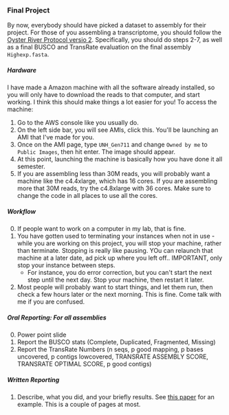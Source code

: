 ### Final Project

By now, everybody should have picked a dataset to assembly for their project. For those of you assembling a transcriptome, you should follow the [Oyster River Protocol versio 2](http://oyster-river-protocol.readthedocs.io/en/v2/index.html). Specifically, you should do steps 2-7, as well as a final BUSCO and TransRate evaluation on the final assembly `Highexp.fasta`.

##### Hardware

I have made a Amazon machine with all the software already installed, so you will only have to download the reads to that computer, and start working. I think this should make things a lot easier for you! To access the machine:

1. Go to the AWS console like you usually do.
2. On the left side bar, you will see AMIs, click this. You'll be launching an AMI that I've made for you.
3. Once on the AMI page, type `UNH_Gen711` and change `Owned by me` to `Public Images`, then hit enter. The image should appear.
4. At this point, launching the machine is basically how you have done it all semester.
5. If you are assembling less than 30M reads, you will probably want a machine like the c4.4xlarge, which has 16 cores. If you are assembling more that 30M reads, try the c4.8xlarge with 36 cores. Make sure to change the code in all places to use all the cores.     

##### Workflow

0. If people want to work on a computer in my lab, that is fine.
1. You have gotten used to terminating your instances when not in use - while you are working on this project, you will stop your machine, rather than terminate. Stopping is really like pausing. YOu can relaunch that machine at a later date, ad pick up where you left off.. IMPORTANT, only stop your instance between steps.
    - For instance, you do error correction, but you can't start the next step until the next day. Stop your machine, then restart it later.
2. Most people will probably want to start things, and let them run, then check a few hours later or the next morning. This is fine. Come talk with me if you are confused.

##### Oral Reporting: For all assemblies

0. Power point slide
1. Report the BUSCO stats (Complete, Duplicated, Fragmented, Missing)
2. Report the TransRate Numbers (n seqs, p good mapping, p bases uncovered, p contigs lowcovered, TRANSRATE ASSEMBLY SCORE, TRANSRATE OPTIMAL SCORE, p good contigs)

##### Written Reporting

1. Describe, what you did, and your briefly results. See [this paper](http://biorxiv.org/content/biorxiv/early/2016/11/11/085365.full.pdf) for an example. This is a couple of pages at most.  
